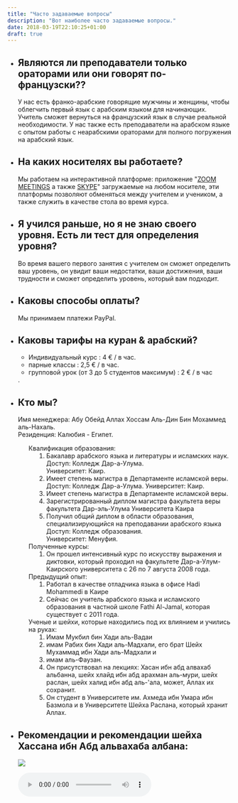 ```yaml
---
title: "Часто задаваемые вопросы"
description: "Вот наиболее часто задаваемые вопросы."
date: 2018-03-19T22:10:25+01:00
draft: true
---
```


<ul>
    <li>
        <h2>Являются ли преподаватели только ораторами или они говорят по-французски??</h2>
        <p>У нас есть франко-арабские говорящие мужчины и женщины, чтобы облегчить первый язык с арабским языком для начинающих. Учитель сможет вернуться на французский язык в случае реальной необходимости. У нас также есть преподаватели на арабском языке с опытом работы с неарабскими ораторами для полного погружения на арабский язык.</p>
    </li>
    <li>
        <h2>На каких носителях вы работаете?</h2>
        <p>Мы работаем на интерактивной платформе: приложение "<a href='https://zoom.us/download'>ZOOM MEETINGS</a> а также <a href='https://www.skype.com/fr/get-skype/'>SKYPE</a>" загружаемые на любом носителе, эти платформы позволяют обменяться между учителем и учеником, а также служить в качестве стола во время курса.</p>
    </li>
    <li>
        <h2>Я учился раньше, но я не знаю своего уровня. Есть ли тест для определения уровня?</h2>
        <p>Во время вашего первого занятия с учителем он сможет определить ваш уровень, он увидит ваши недостатки, ваши достижения, ваши трудности и сможет определить уровень, который вам подходит.</p>
    </li>
    <li>
        <h2>Каковы способы оплаты?</h2>
        <p>Мы принимаем платежи PayPal.</p>
    </li>
    <li>
        <h2>Каковы тарифы на куран & арабский?</h2>
            <p><ul><li>Индивидуальный курс : 4 € / в час.</li><li>парные классы : 2,5 € / в час.</li><li>групповой урок (от 3 до 5 студентов максимум) : 2 € / в час</li></ul>.</p>
    </li>
    <li>
                    <h2> Кто мы?</h2>
                    <p> Имя менеджера: Абу Обейд Аллах Хоссам Аль-Дин Бин Мохаммед аль-Нахаль.
                            <br /> Резиденция: Калюбия - Египет.
                            <br />
                             <ol class="e indent"> Квалификация образования:
                                <li>Бакалавр арабского языка и литературы и исламских наук.
                                    <br /> Доступ: Колледж Дар-а-Улума.
                                    <br />Университет: Каир.
                                </li>
                                <li>Имеет степень магистра в Департаменте исламской веры.
                                    <br /> Доступ: Колледж Дар-а-Улума.
                                    Университет: Каир.
                                </li>
                                <li>Имеет степень магистра в Департаменте исламской веры. </li>
                                <li>Зарегистрированный диплом магистра факультета веры факультета Дар-эль-Улума Университета Каира </li>
                                <li>Получил общий диплом в области образования, специализирующийся на преподавании арабского языка
                                    <br /> Доступ: Колледж образования.
                                    <br /> Университет: Менуфия.
                                </li>
                             </ol>
                            <ol class="e indent"> Полученные курсы:
                                <li> Он прошел интенсивный курс по искусству выражения и диктовки, который проходил на факультете Дар-а-Улум-Каирского университета с 26 по 7 августа 2008 года. </li>
                            </ol>
                            <ol class="e indent"> Предыдущий опыт:
                                <li> Работал в качестве отладчика языка в офисе Hadi Mohammedi в Каире </li>
                                <li> Сейчас он учитель арабского языка и исламского образования в частной школе Fathi Al-Jamal, которая существует с 2011 года. </li>
                            </ol>
                            <ol class=" indent">
                               Ученые и шейхи, которые находились под их влиянием и учились на руках:
                                <li>Имам Мукбил бин Хади аль-Вадаи</li>
                                 <li>имам Рабих бин Хади аль-Мадхали, его брат Шейх Мухаммад ибн Хади аль-Мадхали и</li>
                                  <li>имам аль-Фаузан. </li>
                                  <li>Он присутствовал на лекциях: Хасан ибн абд алвахаб альбанна, шейх хлайд ибн абд арахман аль-мури, шейх раслан, шейх халид ибн абд аль-'ала, может, Аллах их сохранит.</li>
                                  <li>Он студент в Университете им. Ахмеда ибн Умара ибн Базмола и в Университете Шейха Раслана, который хранит Аллах.</li>
                            </ol>
                        </p>
            </li>
            <li>
                    <h2>Рекомендации и рекомендации шейха Хассана ибн Абд альвахаба албана:</h2>
                    <p>
                        <a href="/images/tazkya.pdf" target="_blank"><img src="/images/pdfIcon.png"/></a>
                    </p>
                    <p>
                        <audio controls>
                          <source src="/audio/tazkya.ogg" type="audio/ogg">
                          <source src="/audio/tazkya.mp3" type="audio/mpeg">
                        Your browser does not support the audio element.
                        </audio>
                    </p>
                </li>
</ul>

<style>
#faq-questions ul{
}
.indent li{
    margin-left : 40px;
}
#faq-questions ol{
    padding-left:0;
}
</style>